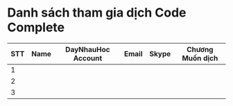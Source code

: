 Danh sách tham gia dịch Code Complete
===================

|STT|Name     |DayNhauHoc Account|Email|Skype|Chương Muốn dịch|
|---|---------| -----------------|-----|-----|----------------|
|1  |         |		             |     |     |                |
|2  |         |			         |     |     |                |
|3  |         |		           	 |     |     |                |
